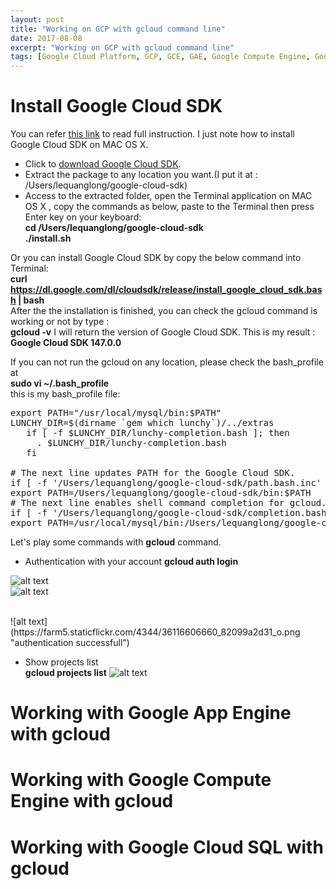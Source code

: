 ```yaml
---
layout: post
title: "Working on GCP with gcloud command line"
date: 2017-08-08
excerpt: "Working on GCP with gcloud command line"
tags: [Google Cloud Platform, GCP, GCE, GAE, Google Compute Engine, Google App Engine, Google Cloud SQL, Google Cloud SDK,gcloud]
---
```


# Install Google Cloud SDK
You can refer [this link](https://cloud.google.com/sdk/docs/) to read full instruction.
I just note how to install Google Cloud SDK on MAC OS X.

+ Click to [download Google Cloud SDK](https://dl.google.com/dl/cloudsdk/channels/rapid/downloads/google-cloud-sdk-166.0.0-darwin-x86_64.tar.gz).
+ Extract the package to any location you want.(I put it at : /Users/lequanglong/google-cloud-sdk)
+ Access to the extracted folder, open the Terminal application on MAC OS X , copy the commands as below, paste to the Terminal then press Enter key on your keyboard: <br>
<b>cd /Users/lequanglong/google-cloud-sdk</b><br>
<b> ./install.sh</b>

Or you can install Google Cloud SDK by copy the below command into Terminal: <br>
<b>curl https://dl.google.com/dl/cloudsdk/release/install_google_cloud_sdk.bash | bash</b><br>
After the the installation is finished, you can check the gcloud command is working or not by type : <br>
<b>gcloud -v</b>
I will return the version of Google Cloud SDK.
This is my result : 
<b>Google Cloud SDK 147.0.0</b>

If you can not run the gcloud on any location, please check the bash_profile at <br>
<b>sudo vi ~/.bash_profile</b><br> 
this is my bash_profile file:
<pre>
export PATH="/usr/local/mysql/bin:$PATH"
LUNCHY_DIR=$(dirname `gem which lunchy`)/../extras
   if [ -f $LUNCHY_DIR/lunchy-completion.bash ]; then
     . $LUNCHY_DIR/lunchy-completion.bash
   fi

# The next line updates PATH for the Google Cloud SDK.
if [ -f '/Users/lequanglong/google-cloud-sdk/path.bash.inc' ]; then source '/Users/lequanglong/google-cloud-sdk/path.bash.inc'; fi
export PATH=/Users/lequanglong/google-cloud-sdk/bin:$PATH
# The next line enables shell command completion for gcloud.
if [ -f '/Users/lequanglong/google-cloud-sdk/completion.bash.inc' ]; then source '/Users/lequanglong/google-cloud-sdk/completion.bash.inc'; fi
export PATH=/usr/local/mysql/bin:/Users/lequanglong/google-cloud-sdk/bin /usr/local/bin /usr/bin /bin /usr/sbin /sbin
</pre>
Let's play some commands with <b>gcloud</b> command.

+ Authentication with your account 
<b>gcloud auth login</b>

![alt text](https://farm5.staticflickr.com/4411/36344871062_486a2f4d73_o.png "gcloud auth login")
<br>
![alt text](https://farm5.staticflickr.com/4427/36116606800_b688890e20_o.png "authentication for gcloud")

<br>
![alt text](https://farm5.staticflickr.com/4344/36116606660_82099a2d31_o.png "authentication successfull")

+ Show projects list <br>
<b>gcloud projects list</b>
![alt text](https://farm5.staticflickr.com/4382/36116756600_34a1171bdf_o.png "gcloud projects list")

# Working with Google App Engine with gcloud

# Working with Google Compute Engine with gcloud

# Working with Google Cloud SQL with gcloud
